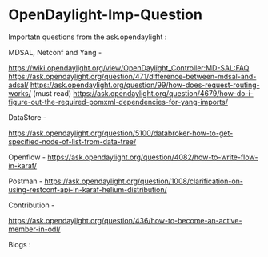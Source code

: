 # OpenDaylight-Imp-Question

Importatn questions from the ask.opendaylight :

MDSAL, Netconf and Yang - 

https://wiki.opendaylight.org/view/OpenDaylight_Controller:MD-SAL:FAQ
https://ask.opendaylight.org/question/471/difference-between-mdsal-and-adsal/
https://ask.opendaylight.org/question/99/how-does-request-routing-works/  (must read)
https://ask.opendaylight.org/question/4679/how-do-i-figure-out-the-required-pomxml-dependencies-for-yang-imports/

DataStore -

https://ask.opendaylight.org/question/5100/databroker-how-to-get-specified-node-of-list-from-data-tree/

Openflow -
https://ask.opendaylight.org/question/4082/how-to-write-flow-in-karaf/

Postman -
https://ask.opendaylight.org/question/1008/clarification-on-using-restconf-api-in-karaf-helium-distribution/

Contribution -

https://ask.opendaylight.org/question/436/how-to-become-an-active-member-in-odl/

Blogs :
